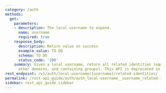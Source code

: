 ```yaml
---
category: /auth
methods:
  get:
    parameters:
    - description: The local username to expand.
      name: username
      required: true
    response_body:
      description: Return value on success
      example_value: TO DO
      schema: TO DO
      status_code: '200'
    summary: Given a local username, return all related identities (equivalents in
      other domains, and containing groups). This API is deprecated in favor of /v1/identity/expand
rest_endpoint: /v1/auth/local-username/{username}/related-identities/
permalink: /rest-api-guide/auth/auth_local-username__username_related-identities.html
sidebar: rest_api_guide_sidebar
---
```

